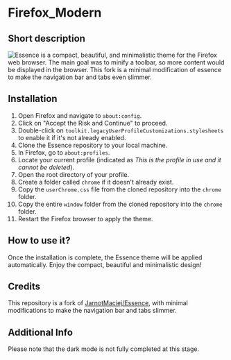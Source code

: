 # Firefox_Modern

## Short description

![Essence](https://github.com/JarnotMaciej/Essence) is a compact, beautiful, and minimalistic theme for the Firefox web browser. The main goal was to minify a toolbar, so more content would be displayed in the browser.
This fork is a minimal modification of essence to make the navigation bar and tabs even slimmer.

## Installation

1. Open Firefox and navigate to `about:config`.
2. Click on "Accept the Risk and Continue" to proceed.
3. Double-click on `toolkit.legacyUserProfileCustomizations.stylesheets` to enable it if it's not already enabled.
4. Clone the Essence repository to your local machine.
5. In Firefox, go to `about:profiles`.
6. Locate your current profile (indicated as *This is the profile in use and it cannot be deleted*).
7. Open the root directory of your profile.
8. Create a folder called `chrome` if it doesn't already exist.
9. Copy the `userChrome.css` file from the cloned repository into the `chrome` folder.
10. Copy the entire `window` folder from the cloned repository into the `chrome` folder.
11. Restart the Firefox browser to apply the theme.

## How to use it?

Once the installation is complete, the Essence theme will be applied automatically. Enjoy the compact, beautiful and minimalistic design!

## Credits

This repository is a fork of [JarnotMaciej/Essence](https://github.com/JarnotMaciej/Essence), with minimal modifications to make the navigation bar and tabs slimmer.

## Additional Info

Please note that the dark mode is not fully completed at this stage.
